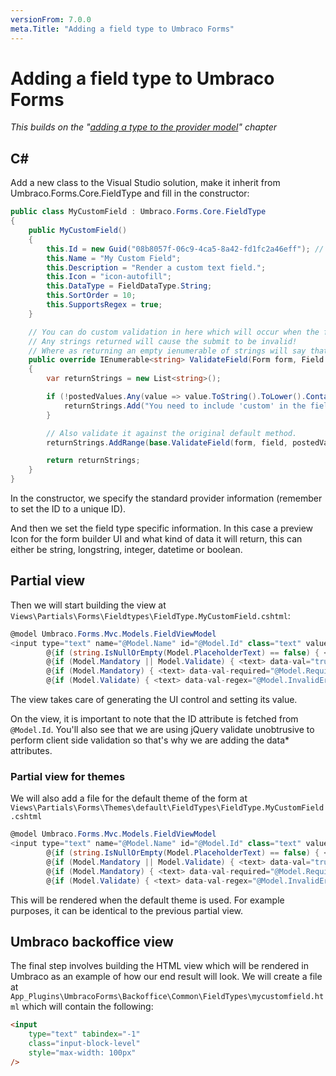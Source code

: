 ```yaml
---
versionFrom: 7.0.0
meta.Title: "Adding a field type to Umbraco Forms"
---
```


# Adding a field type to Umbraco Forms #

*This builds on the "[adding a type to the provider model](Adding-a-Type.md)" chapter*

## C#

Add a new class to the Visual Studio solution, make it inherit from Umbraco.Forms.Core.FieldType and fill in the constructor:

```csharp
public class MyCustomField : Umbraco.Forms.Core.FieldType
{
    public MyCustomField()
    {
        this.Id = new Guid("08b8057f-06c9-4ca5-8a42-fd1fc2a46eff"); // Replace this!
        this.Name = "My Custom Field";
        this.Description = "Render a custom text field.";
        this.Icon = "icon-autofill";
        this.DataType = FieldDataType.String;
        this.SortOrder = 10;
        this.SupportsRegex = true;
    }

    // You can do custom validation in here which will occur when the form is submitted.
    // Any strings returned will cause the submit to be invalid!
    // Where as returning an empty ienumerable of strings will say that it's okay.
    public override IEnumerable<string> ValidateField(Form form, Field field, IEnumerable<object> postedValues, HttpContextBase context, IFormStorage formStorage)
    {
        var returnStrings = new List<string>();

        if (!postedValues.Any(value => value.ToString().ToLower().Contains("custom"))) {
            returnStrings.Add("You need to include 'custom' in the field!");
        }

        // Also validate it against the original default method.
        returnStrings.AddRange(base.ValidateField(form, field, postedValues, context, formStorage));

        return returnStrings;
    }
}
```

In the constructor, we specify the standard provider information (remember to set the ID to a unique ID).

And then we set the field type specific information. In this case a preview Icon for the form builder UI and what kind of data it will return, this can either be string, longstring, integer, datetime or boolean.

## Partial view

Then we will start building the view at `Views\Partials\Forms\Fieldtypes\FieldType.MyCustomField.cshtml`:

```csharp
@model Umbraco.Forms.Mvc.Models.FieldViewModel
<input type="text" name="@Model.Name" id="@Model.Id" class="text" value="@Model.Value" maxlength="500"
        @{if (string.IsNullOrEmpty(Model.PlaceholderText) == false) { <text> placeholder="@Model.PlaceholderText" </text> }}
        @{if (Model.Mandatory || Model.Validate) { <text> data-val="true" </text> }}
        @{if (Model.Mandatory) { <text> data-val-required="@Model.RequiredErrorMessage" </text> }}
        @{if (Model.Validate) { <text> data-val-regex="@Model.InvalidErrorMessage" data-val-regex-pattern="@Html.Raw(Model.Regex)" </text> }} />
```

The view takes care of generating the UI control and setting its value.

On the view, it is important to note that the ID attribute is fetched from `@Model.Id`. You'll also see that we are using jQuery validate unobtrusive to perform client side validation so that's why we are adding the data* attributes.

### Partial view for themes

We will also add a file for the default theme of the form at `Views\Partials\Forms\Themes\default\FieldTypes\FieldType.MyCustomField.cshtml` 

```csharp
@model Umbraco.Forms.Mvc.Models.FieldViewModel
<input type="text" name="@Model.Name" id="@Model.Id" class="text" value="@Model.ValueAsHtmlString" maxlength="500"
        @{if (string.IsNullOrEmpty(Model.PlaceholderText) == false) { <text> placeholder="@Model.PlaceholderText" </text> }}
        @{if (Model.Mandatory || Model.Validate) { <text> data-val="true" </text> }}
        @{if (Model.Mandatory) { <text> data-val-required="@Model.RequiredErrorMessage" </text> }}
        @{if (Model.Validate) { <text> data-val-regex="@Model.InvalidErrorMessage" data-val-regex-pattern="@Html.Raw(Model.Regex)" </text> }} />
```

This will be rendered when the default theme is used. For example purposes, it can be identical to the previous partial view.

## Umbraco backoffice view

The final step involves building the HTML view which will be rendered in Umbraco as an example of how our end result will look. We will create a file at `App_Plugins\UmbracoForms\Backoffice\Common\FieldTypes\mycustomfield.html` which will contain the following:

```html
<input
    type="text" tabindex="-1"
    class="input-block-level"
    style="max-width: 100px"
/>
```
